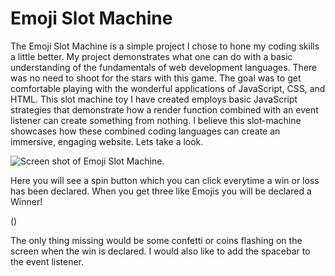# Emoji Slot Machine
The Emoji Slot Machine is a simple project I chose to hone my coding skills a little better. My project demonstrates what one can do with a basic understanding of the fundamentals of web development languages. There was no need to shoot for the stars with this game. The goal was to get comfortable playing with the wonderful applications of JavaScript, CSS, and HTML.
This slot machine toy I have created employs basic JavaScript strategies that demonstrate how a render function combined with an event listener can create something from nothing. I believe this slot-machine showcases how these combined coding languages can create an immersive, engaging website. Lets take a look. 

![Screen shot of Emoji Slot Machine.](https://i.imgur.com/wQUD6qL.png)

Here you will see a spin button which you can click everytime a win or loss has been declared. When you get three like Emojis you will be declared a Winner!

()

The only thing missing would be some confetti or coins flashing on the screen when the win is declared. I would also like to add the spacebar to the event listener.